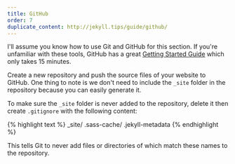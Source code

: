 ```yaml
---
title: GitHub
order: 7
duplicate_content: http://jekyll.tips/guide/github/
---
```

I'll assume you know how to use Git and GitHub for this section. If you're unfamiliar with these tools, GitHub has a great [Getting Started Guide](https://try.github.io/) which only takes 15 minutes.

Create a new repository and push the source files of your website to GitHub. One thing to note is we don't need to include the `_site` folder in the repository because you can easily generate it.

To make sure the `_site` folder is never added to the repository, delete it then create `.gitignore` with the following content:

{% highlight text %}
_site/
.sass-cache/
.jekyll-metadata
{% endhighlight %}

This tells Git to never add files or directories of which match these names to the repository.
